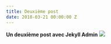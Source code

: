 ```yaml
---
title: Deuxième post
date: 2018-03-21 00:00:00 Z
---
```


**Un deuxième post avec Jekyll Admin**
![](http://img.elephantjournal.com/wp-content/uploads/2016/01/jekyll-and-hyde.jpg)